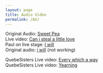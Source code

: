 ```yaml
---
layout: page
title: Audio Video
permalink: /AV/
---
```


Original Audio: [Sweet Pea](https://youtu.be/YRIgvtQYEmA?list=RDYRIgvtQYEmA)  
Live video: [Can i steal a little love](https://youtu.be/uw8k090Wai0)  
Paul on live stage: [I will](https://youtu.be/JGnNQM_9q-w)  
Original audio: [i will](https://drive.google.com/file/d/0B9GqaR7fGtZgU2R5bnMybmVSQzQ/view?usp=sharing)  (not working)

QuebeSisters Live video: [Every which a way](https://youtu.be/IQ3MvDP7P3w)  
QuebeSisters Live video: [Yearning](https://www.youtube.com/watch?v=msJldrmUlBc)  
